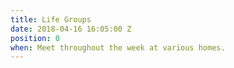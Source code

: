 ```yaml
---
title: Life Groups
date: 2018-04-16 16:05:00 Z
position: 0
when: Meet throughout the week at various homes.
---
```


